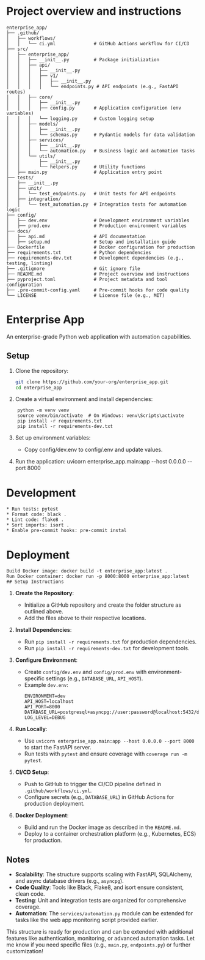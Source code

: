 # Project overview and instructions
```
enterprise_app/
├── .github/
│   ├── workflows/
│   │   └── ci.yml              # GitHub Actions workflow for CI/CD
├── src/
│   ├── enterprise_app/
│   │   ├── __init__.py         # Package initialization
│   │   ├── api/
│   │   │   ├── __init__.py
│   │   │   ├── v1/
│   │   │   │   ├── __init__.py
│   │   │   │   └── endpoints.py # API endpoints (e.g., FastAPI routes)
│   │   ├── core/
│   │   │   ├── __init__.py
│   │   │   ├── config.py       # Application configuration (env variables)
│   │   │   └── logging.py      # Custom logging setup
│   │   ├── models/
│   │   │   ├── __init__.py
│   │   │   └── schemas.py      # Pydantic models for data validation
│   │   ├── services/
│   │   │   ├── __init__.py
│   │   │   └── automation.py   # Business logic and automation tasks
│   │   └── utils/
│   │       ├── __init__.py
│   │       └── helpers.py      # Utility functions
│   ├── main.py                 # Application entry point
├── tests/
│   ├── __init__.py
│   ├── unit/
│   │   └── test_endpoints.py   # Unit tests for API endpoints
│   ├── integration/
│   │   └── test_automation.py  # Integration tests for automation logic
├── config/
│   ├── dev.env                 # Development environment variables
│   ├── prod.env                # Production environment variables
├── docs/
│   ├── api.md                  # API documentation
│   ├── setup.md                # Setup and installation guide
├── Dockerfile                  # Docker configuration for production
├── requirements.txt            # Python dependencies
├── requirements-dev.txt        # Development dependencies (e.g., testing, linting)
├── .gitignore                  # Git ignore file
├── README.md                   # Project overview and instructions
├── pyproject.toml              # Project metadata and tool configuration
├── .pre-commit-config.yaml     # Pre-commit hooks for code quality
└── LICENSE                     # License file (e.g., MIT)
```
# Enterprise App

An enterprise-grade Python web application with automation capabilities.

## Setup

1. Clone the repository:
   ```bash
   git clone https://github.com/your-org/enterprise_app.git
   cd enterprise_app
   ```
2. Create a virtual environment and install dependencies:
```
    python -m venv venv
    source venv/bin/activate  # On Windows: venv\Scripts\activate
    pip install -r requirements.txt
    pip install -r requirements-dev.txt
```
3. Set up environment variables:
    * Copy config/dev.env to config/.env and update values.

4. Run the application:
    uvicorn enterprise_app.main:app --host 0.0.0.0 --port 8000

# Development

    * Run tests: pytest
    * Format code: black .
    * Lint code: flake8 .
    * Sort imports: isort .
    * Enable pre-commit hooks: pre-commit instal

# Deployment
    Build Docker image: docker build -t enterprise_app:latest .
    Run Docker container: docker run -p 8000:8000 enterprise_app:latest
    ## Setup Instructions

1. **Create the Repository**:
   - Initialize a GitHub repository and create the folder structure as outlined above.
   - Add the files above to their respective locations.

2. **Install Dependencies**:
   - Run `pip install -r requirements.txt` for production dependencies.
   - Run `pip install -r requirements-dev.txt` for development tools.

3. **Configure Environment**:
   - Create `config/dev.env` and `config/prod.env` with environment-specific settings (e.g., `DATABASE_URL`, `API_HOST`).
   - Example `dev.env`:
     ```
     ENVIRONMENT=dev
     API_HOST=localhost
     API_PORT=8000
     DATABASE_URL=postgresql+asyncpg://user:password@localhost:5432/dbname
     LOG_LEVEL=DEBUG
     ```

4. **Run Locally**:
   - Use `uvicorn enterprise_app.main:app --host 0.0.0.0 --port 8000` to start the FastAPI server.
   - Run tests with `pytest` and ensure coverage with `coverage run -m pytest`.

5. **CI/CD Setup**:
   - Push to GitHub to trigger the CI/CD pipeline defined in `.github/workflows/ci.yml`.
   - Configure secrets (e.g., `DATABASE_URL`) in GitHub Actions for production deployment.

6. **Docker Deployment**:
   - Build and run the Docker image as described in the `README.md`.
   - Deploy to a container orchestration platform (e.g., Kubernetes, ECS) for production.

## Notes
- **Scalability**: The structure supports scaling with FastAPI, SQLAlchemy, and async database drivers (e.g., `asyncpg`).
- **Code Quality**: Tools like Black, Flake8, and isort ensure consistent, clean code.
- **Testing**: Unit and integration tests are organized for comprehensive coverage.
- **Automation**: The `services/automation.py` module can be extended for tasks like the web app monitoring script provided earlier.

This structure is ready for production and can be extended with additional features like authentication, monitoring, or advanced automation tasks. Let me know if you need specific files (e.g., `main.py`, `endpoints.py`) or further customization!
